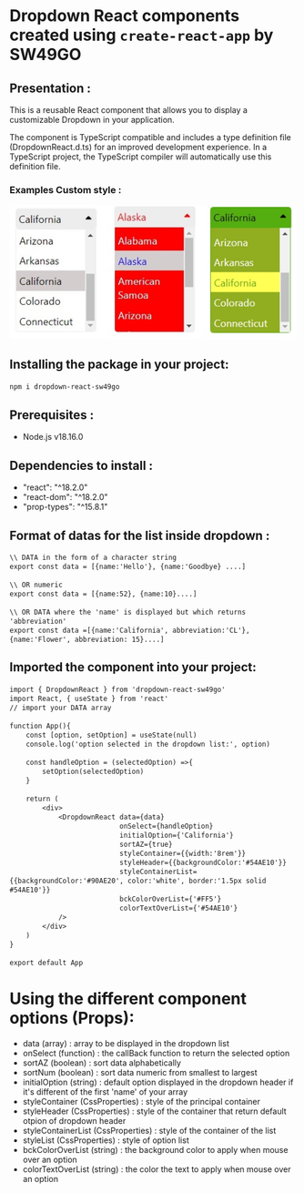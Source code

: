 # Dropdown React components created using `create-react-app` by SW49GO

## Presentation :
This is a reusable React component that allows you to display a customizable Dropdown in your application.

The component is TypeScript compatible and includes a type definition file (DropdownReact.d.ts) for an improved development experience. In a TypeScript project, the TypeScript compiler will automatically use this definition file.

### Examples Custom style :
<img src="https://raw.githubusercontent.com/SW49GO/React-Dropdown/master/public/assets/example.jpg" alt="dropdowns"/>

## Installing the package in your project:
```bash
npm i dropdown-react-sw49go
```
## Prerequisites :
- Node.js v18.16.0

## Dependencies to install :
- "react": "^18.2.0"
- "react-dom": "^18.2.0"
- "prop-types": "^15.8.1"

## Format of datas for the list inside dropdown :
```
\\ DATA in the form of a character string
export const data = [{name:'Hello'}, {name:'Goodbye} ....]

\\ OR numeric
export const data = [{name:52}, {name:10}....]

\\ OR DATA where the 'name' is displayed but which returns 'abbreviation'
export const data =[{name:'California', abbreviation:'CL'},{name:'Flower', abbreviation: 15}....]
```

## Imported the component into your project:
```
import { DropdownReact } from 'dropdown-react-sw49go'
import React, { useState } from 'react'
// import your DATA array

function App(){
    const [option, setOption] = useState(null) 
    console.log('option selected in the dropdown list:', option)

    const handleOption = (selectedOption) =>{
        setOption(selectedOption)
    }

    return (
        <div>
            <DropdownReact data={data} 
                           onSelect={handleOption} 
                           initialOption={'California'}
                           sortAZ={true}
                           styleContainer={{width:'8rem'}}
                           styleHeader={{backgroundColor:'#54AE10'}}
                           styleContainerList={{backgroundColor:'#90AE20', color:'white', border:'1.5px solid #54AE10'}}
                           bckColorOverList={'#FF5'}
                           colorTextOverList={'#54AE10'}
            />
        </div>
    )
}

export default App

```

# Using the different component options (Props):
- data (array) : array to be displayed in the dropdown list
- onSelect (function) : the callBack function to return the selected option
- sortAZ (boolean) : sort data alphabetically
- sortNum (boolean) : sort data numeric from smallest to largest
- initialOption (string) : default option displayed in the dropdown header if it's different of the first 'name' of your array
- styleContainer (CssProperties) : style of the principal container
- styleHeader (CssProperties) : style of the container that return default otpion of dropdown header
- styleContainerList (CssProperties) : style of the container of the list 
- styleList (CssProperties) : style of option list
- bckColorOverList (string) : the background color to apply when mouse over an option
- colorTextOverList (string) : the color the text to apply when mouse over an option